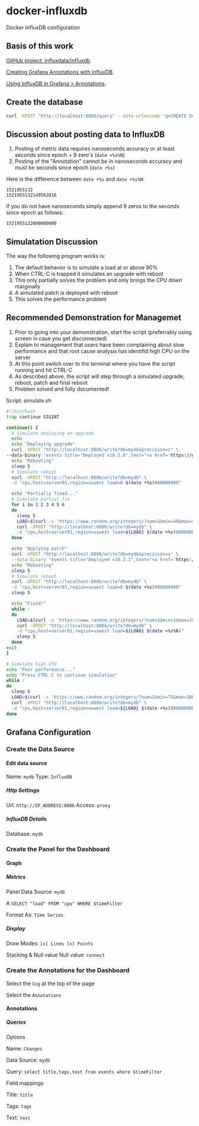 # docker-influxdb
Docker InfluxDB configuration

## Basis of this work
[GitHub project: influxdata/influxdb](https://github.com/influxdata/influxdb).

[Creating Grafana Annotations with InfluxDB](https://maxchadwick.xyz/blog/grafana-influxdb-annotations).

[Using InfluxDB in Grafana > Annotations](http://docs.grafana.org/features/datasources/influxdb/#annotations).

## Create the database
```bash
curl -XPOST "http://localhost:8086/query" --data-urlencode "q=CREATE DATABASE mydb"
```

## Discussion about posting data to InfluxDB
1. Posting of metric data requires nanoseconds accuracy or at least seconds since epoch + 9 zero's (`date +%s%N`)
2. Posting of the "Annotation" cannot be in nanoseconds accuracy and *must* be seconds since epoch (`date +%s`)

Here is the difference between `date +%s` and `date +%s%N`:
```
1521955132
1521955132149562816
```
If you do not have nanoseconds simply append 9 zeros to the seconds since epoch as follows:
```
1521955132000000000
```

## Simulatation Discussion
The way the following program works is:
1. The default behavior is to simulate a load at or above 90%
2. When CTRL-C is trapped it simulates an upgrade with reboot
3. This only partially solves the problem and only brings the CPU down marginally
4. A simulated patch is deployed with reboot
5. This solves the performance problem

## Recommended Demonstration for Managemet
1. Prior to going into your demonstration, start the script (preferrably using screen in case you get disconnected)
2. Explain to management that users have been complaining about slow performance and that root cause analysis has identifid high CPU on the server 
3. At this point switch over to the terminal where you have the script running and hit CTRL-C
4. As described above, the script will step through a simulated upgrade, reboot, patch and final reboot
5. Problem solved and fully documented!

Script: simulate.sh
```bash
#!/bin/bash
trap continue SIGINT

continue() {
  # Simulate deploying an upgrade
  echo
  echo "Deploying upgrade"
  curl -XPOST "http://localhost:8086/write?db=mydb&precision=s" \
--data-binary 'events title="Deployed v10.2.0",text="<a href='https://github.com'>Release notes</a>",tags="Std Change,Servers,Infra,Upgrade,gpratt" '$(date +%s)
  echo "Rebooting"
  sleep 5
  # Simulate reboot
  curl -XPOST "http://localhost:8086/write?db=mydb" \
  -d "cpu,host=server01,region=uswest load=0 $(date +%s)000000000"

  echo "Partially fixed..."
  # Simulate partial fix
  for i in 1 2 3 4 5 6
  do
    sleep 5
    LOAD=$(curl -s 'https://www.random.org/integers/?num=1&min=40&max=49&col=1&base=10&format=plain&rnd=new')
    curl -XPOST "http://localhost:8086/write?db=mydb" \
    -d "cpu,host=server01,region=uswest load=${LOAD} $(date +%s)000000000"
  done

  echo "Applying patch"
  curl -XPOST "http://localhost:8086/write?db=mydb&precision=s" \
  --data-binary 'events title="Deployed v10.2.1",text="<a href='https://github.com'>Release notes</a>",tags="Emg Change,Servers,Infra,Patch,amerritt" '$(date +%s)
  echo "Rebooting"
  sleep 5
  # Simulate reboot
  curl -XPOST "http://localhost:8086/write?db=mydb" \
  -d "cpu,host=server01,region=uswest load=0 $(date +%s)000000000"
  sleep 5

  echo "Fixed!"
  while :
  do
    LOAD=$(curl -s 'https://www.random.org/integers/?num=1&min=1&max=29&col=1&base=10&format=plain&rnd=new')
    curl -XPOST "http://localhost:8086/write?db=mydb" \
    -d "cpu,host=server01,region=uswest load=${LOAD} $(date +%s%N)"
    sleep 5
  done
exit
}

# Simulate high CPU
echo "Poor performance..."
echo "Press CTRL-C to continue simulation"
while :
do
  sleep 5
  LOAD=$(curl -s 'https://www.random.org/integers/?num=1&min=75&max=100&col=1&base=10&format=plain&rnd=new')
  curl -XPOST "http://localhost:8086/write?db=mydb" \
  -d "cpu,host=server01,region=uswest load=${LOAD} $(date +%s)000000000"
done
```

## Grafana Configuration
### Create the Data Source
#### Edit data source
Name: `mydb`
Type: `InfluxDB`

##### Http Settings
Url: `http://IP_ADDRESS:8086`
Access: `proxy`

##### InfluxDB Details
Database: `mydb`

### Create the Panel for the Dashboard
#### Graph
##### Metrics
Panel Data Source: `mydb`

A `SELECT "load" FROM "cpu" WHERE $timeFilter`  

Format As: `Time Series`
##### Display
Draw Modes: `[x] Lines [x] Points`

Stacking & Null value Null value: `connect`

### Create the Annotations for the Dashboard
Select the `Cog` at the top of the page

Select the `Annotations`
#### Annotations
##### Queries
Options

Name: `Changes`

Data Source: `mydb`

Query: `select title,tags,text from events where $timeFilter`

Field mappings

Title: `title`

Tags: `tags`

Text: `text`


